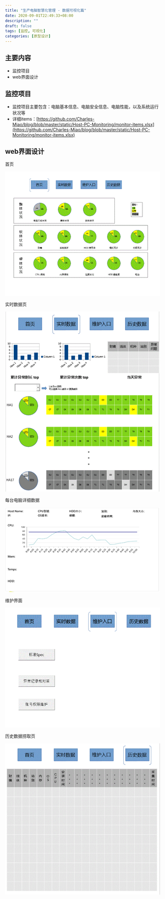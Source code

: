 ```yaml
---
title: "生产电脑智慧化管理 - 数据可视化篇"
date: 2020-09-01T22:49:33+08:00
description: ""
draft: false
tags: [监控, 可视化]
categories: [原型设计]
---
```

主要内容
---
- 监控项目
- web界面设计
<!--more-->

监控项目
---
- 监控项目主要包含：电脑基本信息、电脑安全信息、电脑性能，以及系统运行状况等
- 详细items：[https://github.com/Charles-Miao/blog/blob/master/static/Host-PC-Monitoring/monitor-items.xlsx](https://github.com/Charles-Miao/blog/blob/master/static/Host-PC-Monitoring/monitor-items.xlsx)

web界面设计
---

首页

![index](https://github.com/Charles-Miao/blog/blob/master/static/Host-PC-Monitoring/index.GIF?raw=true)

实时数据页

![real-time](https://github.com/Charles-Miao/blog/blob/master/static/Host-PC-Monitoring/real-time.GIF?raw=true)

每台电脑详细数据

![detail](https://github.com/Charles-Miao/blog/blob/master/static/Host-PC-Monitoring/detail.PNG?raw=true)

维护界面

![maintenance](https://github.com/Charles-Miao/blog/blob/master/static/Host-PC-Monitoring/maintenance.GIF?raw=true)

历史数据捞取页

![history](https://github.com/Charles-Miao/blog/blob/master/static/Host-PC-Monitoring/history.GIF?raw=true)